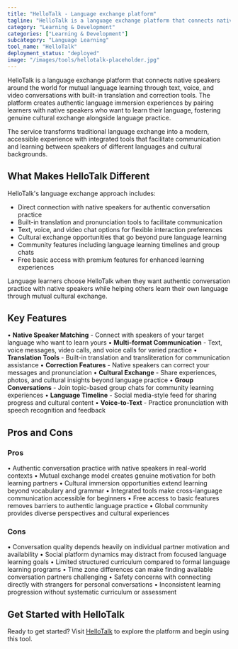 ```yaml
---
title: "HelloTalk - Language exchange platform"
tagline: "HelloTalk is a language exchange platform that connects native speakers around the world for mutual language learning through text, voice, and video conversations with built-in translation and correction tools..."
category: "Learning & Development"
categories: ["Learning & Development"]
subcategory: "Language Learning"
tool_name: "HelloTalk"
deployment_status: "deployed"
image: "/images/tools/hellotalk-placeholder.jpg"
---
```


HelloTalk is a language exchange platform that connects native speakers around the world for mutual language learning through text, voice, and video conversations with built-in translation and correction tools. The platform creates authentic language immersion experiences by pairing learners with native speakers who want to learn their language, fostering genuine cultural exchange alongside language practice.

The service transforms traditional language exchange into a modern, accessible experience with integrated tools that facilitate communication and learning between speakers of different languages and cultural backgrounds.

## What Makes HelloTalk Different

HelloTalk's language exchange approach includes:
- Direct connection with native speakers for authentic conversation practice
- Built-in translation and pronunciation tools to facilitate communication
- Text, voice, and video chat options for flexible interaction preferences
- Cultural exchange opportunities that go beyond pure language learning
- Community features including language learning timelines and group chats
- Free basic access with premium features for enhanced learning experiences

Language learners choose HelloTalk when they want authentic conversation practice with native speakers while helping others learn their own language through mutual cultural exchange.

## Key Features

• **Native Speaker Matching** - Connect with speakers of your target language who want to learn yours
• **Multi-format Communication** - Text, voice messages, video calls, and voice calls for varied practice
• **Translation Tools** - Built-in translation and transliteration for communication assistance
• **Correction Features** - Native speakers can correct your messages and pronunciation
• **Cultural Exchange** - Share experiences, photos, and cultural insights beyond language practice
• **Group Conversations** - Join topic-based group chats for community learning experiences
• **Language Timeline** - Social media-style feed for sharing progress and cultural content
• **Voice-to-Text** - Practice pronunciation with speech recognition and feedback

## Pros and Cons

### Pros
• Authentic conversation practice with native speakers in real-world contexts
• Mutual exchange model creates genuine motivation for both learning partners
• Cultural immersion opportunities extend learning beyond vocabulary and grammar
• Integrated tools make cross-language communication accessible for beginners
• Free access to basic features removes barriers to authentic language practice
• Global community provides diverse perspectives and cultural experiences

### Cons
• Conversation quality depends heavily on individual partner motivation and availability
• Social platform dynamics may distract from focused language learning goals
• Limited structured curriculum compared to formal language learning programs
• Time zone differences can make finding available conversation partners challenging
• Safety concerns with connecting directly with strangers for personal conversations
• Inconsistent learning progression without systematic curriculum or assessment

## Get Started with HelloTalk

Ready to get started? Visit [HelloTalk](https://www.hellotalk.com/) to explore the platform and begin using this tool.